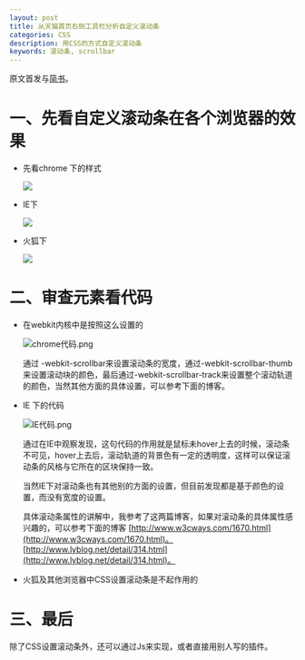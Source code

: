 ```yaml
---
layout: post
title: 从天猫首页右侧工具栏分析自定义滚动条
categories: CSS
description: 用CSS的方式自定义滚动条
keywords: 滚动条, scrollbar
---
```


原文首发与[简书](http://www.jianshu.com/p/8b407178c07d)。

# 一、先看自定义滚动条在各个浏览器的效果
* 先看chrome 下的样式

    ![](http://upload-images.jianshu.io/upload_images/2741651-5c577c2180d3c8bb.jpg?imageMogr2/auto-orient/strip%7CimageView2/2/w/1240)

* IE下

    ![](http://upload-images.jianshu.io/upload_images/2741651-2d026b3f0b849b3b.jpg?imageMogr2/auto-orient/strip%7CimageView2/2/w/1240)

* 火狐下

    ![](http://upload-images.jianshu.io/upload_images/2741651-8c450c1ef3322a85.jpg?imageMogr2/auto-orient/strip%7CimageView2/2/w/1240)

# 二、审查元素看代码
* 在webkit内核中是按照这么设置的

    ![chrome代码.png](http://upload-images.jianshu.io/upload_images/2741651-4ce9e9079337def9.png?imageMogr2/auto-orient/strip%7CimageView2/2/w/1240)

    通过  -webkit-scrollbar来设置滚动条的宽度，通过-webkit-scrollbar-thumb来设置滚动块的颜色，最后通过-webkit-scrollbar-track来设置整个滚动轨道的颜色，当然其他方面的具体设置，可以参考下面的博客。
* IE 下的代码

    ![IE代码.png](http://upload-images.jianshu.io/upload_images/2741651-fe8d4c3987f73ec5.png?imageMogr2/auto-orient/strip%7CimageView2/2/w/1240)

    通过在IE中观察发现，这句代码的作用就是鼠标未hover上去的时候，滚动条不可见，hover上去后，滚动轨道的背景色有一定的透明度，这样可以保证滚动条的风格与它所在的区块保持一致。

    当然IE下对滚动条也有其他别的方面的设置，但目前发现都是基于颜色的设置，而没有宽度的设置。

    具体滚动条属性的讲解中，我参考了这两篇博客，如果对滚动条的具体属性感兴趣的，可以参考下面的博客
    [http://www.w3cways.com/1670.html](http://www.w3cways.com/1670.html)。
    [http://www.lyblog.net/detail/314.html](http://www.lyblog.net/detail/314.html)。
    
* 火狐及其他浏览器中CSS设置滚动条是不起作用的

# 三、最后
除了CSS设置滚动条外，还可以通过Js来实现，或者直接用别人写的插件。
